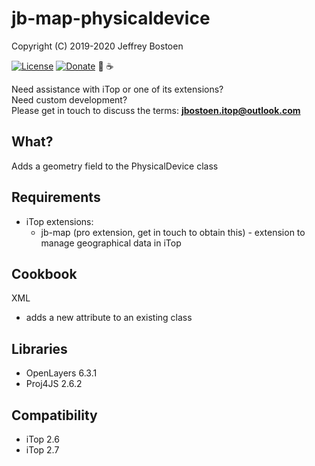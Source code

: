 # jb-map-physicaldevice
Copyright (C) 2019-2020 Jeffrey Bostoen

[![License](https://img.shields.io/github/license/jbostoen/iTop-custom-extensions)](https://github.com/jbostoen/iTop-custom-extensions/blob/master/license.md)
[![Donate](https://img.shields.io/badge/Donate-PayPal-green.svg)](https://www.paypal.me/jbostoen)
🍻 ☕

Need assistance with iTop or one of its extensions?  
Need custom development?  
Please get in touch to discuss the terms: **jbostoen.itop@outlook.com**

## What?
Adds a geometry field to the PhysicalDevice class

## Requirements
* iTop extensions: 
  * jb-map (pro extension, get in touch to obtain this) - extension to manage geographical data in iTop

## Cookbook

XML
* adds a new attribute to an existing class

## Libraries
* OpenLayers 6.3.1
* Proj4JS 2.6.2

## Compatibility
* iTop 2.6 
* iTop 2.7
